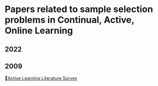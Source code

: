 # Papers related to sample selection problems in Continual, Active, Online Learning

## 2022


## 2009

🍤[Active Learning Literature Survey](https://minds.wisconsin.edu/handle/1793/60660)
